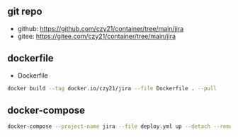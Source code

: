 ## git repo
  - github: https://github.com/czy21/container/tree/main/jira
  - gitee: https://gitee.com/czy21/container/tree/main/jira
## dockerfile
- Dockerfile
```bash
docker build --tag docker.io/czy21/jira --file Dockerfile . --pull
```
## docker-compose
```bash
docker-compose --project-name jira --file deploy.yml up --detach --remove-orphans
```